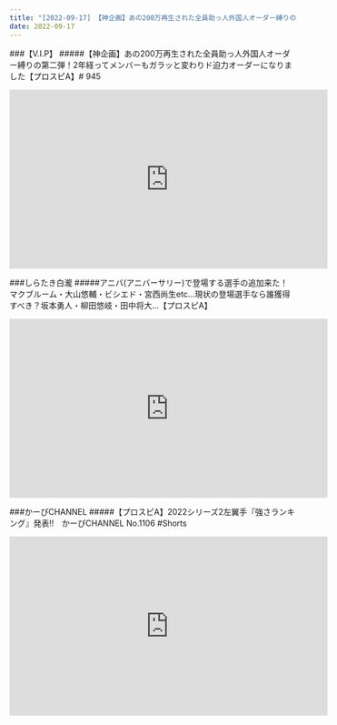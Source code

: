 ```yaml
---
title: "[2022-09-17] 【神企画】あの200万再生された全員助っ人外国人オーダー縛りの第二弾！2年経ってメンバーもガラッと変わりド迫力オーダーになりました【プロスピA】# 945 他"
date: 2022-09-17
---
```

###【V.I.P】
#####【神企画】あの200万再生された全員助っ人外国人オーダー縛りの第二弾！2年経ってメンバーもガラッと変わりド迫力オーダーになりました【プロスピA】# 945
<iframe width="560" height="315" src="https://www.youtube.com/embed/iN892P33Ois" frameborder="0" allow="accelerometer; autoplay; clipboard-write; encrypted-media; gyroscope; picture-in-picture" allowfullscreen></iframe>

###しらたき白瀧
#####アニバ(アニバーサリー)で登場する選手の追加来た！マクブルーム・大山悠輔・ビシエド・宮西尚生etc…現状の登場選手なら誰獲得すべき？坂本勇人・柳田悠岐・田中将大…【プロスピA】
<iframe width="560" height="315" src="https://www.youtube.com/embed/d3PZ0BVhR8o" frameborder="0" allow="accelerometer; autoplay; clipboard-write; encrypted-media; gyroscope; picture-in-picture" allowfullscreen></iframe>

###かーぴCHANNEL
#####【プロスピA】2022シリーズ2左翼手『強さランキング』発表!!　かーぴCHANNEL No.1106 #Shorts
<iframe width="560" height="315" src="https://www.youtube.com/embed/eZW0xAm8slo" frameborder="0" allow="accelerometer; autoplay; clipboard-write; encrypted-media; gyroscope; picture-in-picture" allowfullscreen></iframe>

